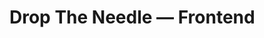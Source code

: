 # Drop The Needle — Frontend

<!-- todo Either use react-youtube || iframe implementation for listen pages -->
<!-- todo create host edit PH page -->
<!-- todo add publish_status field to PowerHour - backend -->
<!-- todo add submission end date timestamp field to PowerHour - backend -->
<!-- todo  -->
